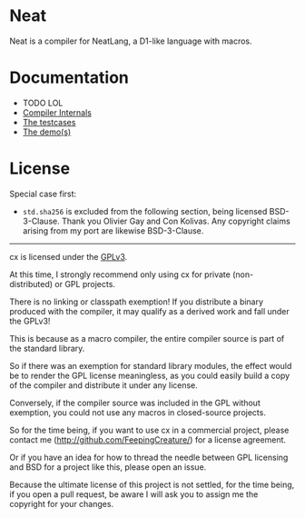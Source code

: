 # Neat

Neat is a compiler for NeatLang, a D1-like language with macros.

# Documentation

- TODO LOL
- [Compiler Internals](./doc/index.md)
- [The testcases](./test/runnable/)
- [The demo(s)](./demos/)

# License

Special case first:

- `std.sha256` is excluded from the following section, being licensed BSD-3-Clause. Thank you Olivier Gay and
Con Kolivas. Any copyright claims arising from my port are likewise BSD-3-Clause.

---

cx is licensed under the [GPLv3](./LICENSE).

At this time, I strongly recommend only using cx for private (non-distributed) or GPL projects.

There is no linking or classpath exemption! If you distribute a binary produced with the compiler, it may qualify as a
derived work and fall under the GPLv3!

This is because as a macro compiler, the entire compiler source is part of the standard library.

So if there was an exemption for standard library modules, the effect would be to render the GPL license meaningless,
as you could easily build a copy of the compiler and distribute it under any license.

Conversely, if the compiler source was included in the GPL without exemption, you could not use any macros in
closed-source projects.

So for the time being, if you want to use cx in a commercial project, please contact me
(http://github.com/FeepingCreature/) for a license agreement.

Or if you have an idea for how to thread the needle between GPL licensing and BSD for a project like this,
please open an issue.

Because the ultimate license of this project is not settled, for the time being, if you open a pull request, be
aware I will ask you to assign me the copyright for your changes.
